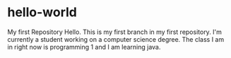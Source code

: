 # hello-world
My first Repository
Hello. This is my first branch in my first repository. I'm currently a student working on a computer science degree. The class I am in right now is programming 1 and I am learning java.
